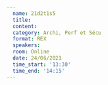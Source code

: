 ```yaml
---
  name: 21d2t1s5
  title: 
  content:
  category: Archi, Perf et Sécu
  format: REX
  speakers: 
  room: Online
  date: 24/06/2021
  time_start: '13:30'
  time_end: '14:15'
---
```

